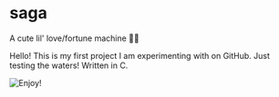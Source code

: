 # saga
A cute lil' love/fortune machine 🔮💕

Hello! This is my first project I am experimenting with on GitHub. Just testing the waters!
Written in C.

![Enjoy!](https://media.giphy.com/media/3orieSdZDhn7I6gViw/giphy.gif)
